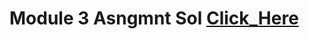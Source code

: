 # Module 3 Asngmnt Sol [Click_Here](https://github.com/naveenkumar-7816/Web_Developement/blob/main/Module3/Assignment3.html)
